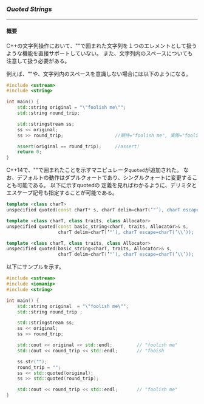 ### *Quoted Strings*
---
#### 概要
C++の文字列操作において、""で囲まれた文字列を１つのエレメントとして扱うような機能を直接サポートしていない。
また、文字列内のスペースについても注意して扱う必要がある。

例えば、""や、文字列内のスペースを意識しない場合には以下のようになる。
```c++
#include <sstream>
#include <string>

int main() {
    std::string original = "\"foolish me\"";
    std::string round_trip;

    std::stringstream ss;
    ss << original;
    ss >> round_trip;                   //期待="foolish me", 実際="foolish

    assert(original == round_trip);     //assert!
    return 0;
}
```

C++14で、""で囲まれたことを示すマニピュレータ`quoted`が追加された。
なお、デフォルトの動作はダブルクォートであり、シングルクォートに変更することも可能である。
以下に示すquotedの  定義を見ればわかるように、デリミタとエスケープ記号も指定することが可能である。

```c++
template <class charT>
unspecified quoted(const charT* s, charT delim=charT(’"’), charT escape=charT(’\\’));

template <class charT, class traits, class Allocator>
unspecified quoted(const basic_string<charT, traits, Allocator>& s,
                   charT delim=charT(’"’), charT escape=charT(’\\’));

template <class charT, class traits, class Allocator>
unspecified quoted(basic_string<charT, traits, Allocator>& s,
                   charT delim=charT(’"’), charT escape=charT(’\\’));
```

以下にサンプルを示す。
```c++
#include <sstream>
#include <iomanip>
#include <string>

int main() {
    std::string original  = "\"foolish me\"";
    std::string round_trip ;

    std::stringstream ss;
    ss << original;
    ss >> round_trip;

    std::cout << original << std::endl;         // "foolish me"
    std::cout << round_trip << std::endl;       // "fooish

    ss.str("");
    round_trip = "";
    ss << std::quoted(original);
    ss >> std::quoted(round_trip);

    std::cout << round_trip << std::endl;       // "foolish me"
}
```

